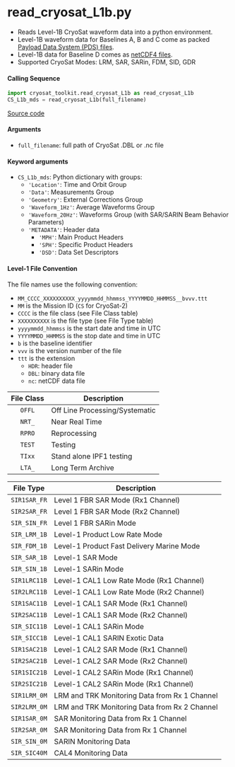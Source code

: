 read_cryosat_L1b.py
===================

- Reads Level-1B CryoSat waveform data into a python environment.
- Level-1B waveform data for Baselines A, B and C come as packed [Payload Data System (PDS) files](https://earth.esa.int/documents/10174/125273/CryoSat_L1_Products_Format_Specification).
- Level-1B data for Baseline D comes as [netCDF4 files](https://earth.esa.int/documents/10174/125272/CryoSat-Baseline-D-Product-Handbook).
- Supported CryoSat Modes: LRM, SAR, SARin, FDM, SID, GDR

#### Calling Sequence
```python
import cryosat_toolkit.read_cryosat_L1b as read_cryosat_L1b
CS_L1b_mds = read_cryosat_L1b(full_filename)
```
[Source code](https://github.com/tsutterley/read-cryosat-2/blob/main/cryosat_toolkit/read_cryosat_L1b.py)

#### Arguments
- `full_filename`: full path of CryoSat .DBL or .nc file

#### Keyword arguments
- `CS_L1b_mds`: Python dictionary with groups:
    * `'Location'`: Time and Orbit Group
    * `'Data'`: Measurements Group
    * `'Geometry'`: External Corrections Group
    * `'Waveform_1Hz'`: Average Waveforms Group
    * `'Waveform_20Hz'`: Waveforms Group (with SAR/SARIN Beam Behavior Parameters)
    * `'METADATA'`: Header data
        * `'MPH'`: Main Product Headers
        * `'SPH'`: Specific Product Headers
        * `'DSD'`: Data Set Descriptors

#### Level-1 File Convention
The file names use the following convention:
- `MM_CCCC_XXXXXXXXXX_yyyymmdd_hhmmss_YYYYMMDD_HHMMSS__bvvv.ttt`
- `MM` is the Mission ID (`CS` for CryoSat-2)
- `CCCC` is the file class (see File Class table)
- `XXXXXXXXXX` is the file type (see File Type table)
- `yyyymmdd_hhmmss` is the start date and time in UTC
- `YYYYMMDD_HHMMSS` is the stop date and time in UTC
- `b` is the baseline identifier
- `vvv` is the version number of the file
- `ttt` is the extension
    * `HDR`: header file
    * `DBL`: binary data file
    * `nc`: netCDF data file

File Class | Description
:--------: | -----------
`OFFL` | Off Line Processing/Systematic
`NRT_` | Near Real Time
`RPRO` | Reprocessing
`TEST` | Testing
`TIxx` | Stand alone IPF1 testing
`LTA_` | Long Term Archive

File Type  | Description
:--------: | -----------
`SIR1SAR_FR` | Level 1 FBR SAR Mode (Rx1 Channel)
`SIR2SAR_FR` | Level 1 FBR SAR Mode (Rx2 Channel)
`SIR_SIN_FR` | Level 1 FBR SARin Mode
`SIR_LRM_1B` | Level-1 Product Low Rate Mode
`SIR_FDM_1B` | Level-1 Product Fast Delivery Marine Mode
`SIR_SAR_1B` | Level-1 SAR Mode
`SIR_SIN_1B` | Level-1 SARin Mode
`SIR1LRC11B` | Level-1 CAL1 Low Rate Mode (Rx1 Channel)
`SIR2LRC11B` | Level-1 CAL1 Low Rate Mode (Rx2 Channel)
`SIR1SAC11B` | Level-1 CAL1 SAR Mode (Rx1 Channel)
`SIR2SAC11B` | Level-1 CAL1 SAR Mode (Rx2 Channel)
`SIR_SIC11B` | Level-1 CAL1 SARin Mode
`SIR_SICC1B` | Level-1 CAL1 SARIN Exotic Data
`SIR1SAC21B` | Level-1 CAL2 SAR Mode (Rx1 Channel)
`SIR2SAC21B` | Level-1 CAL2 SAR Mode (Rx2 Channel)
`SIR1SIC21B` | Level-1 CAL2 SARin Mode (Rx1 Channel)
`SIR2SIC21B` | Level-1 CAL2 SARin Mode (Rx1 Channel)
`SIR1LRM_0M` | LRM and TRK Monitoring Data from Rx 1 Channel
`SIR2LRM_0M` | LRM and TRK Monitoring Data from Rx 2 Channel
`SIR1SAR_0M` | SAR Monitoring Data from Rx 1 Channel
`SIR2SAR_0M` | SAR Monitoring Data from Rx 1 Channel
`SIR_SIN_0M` | SARIN Monitoring Data
`SIR_SIC40M` | CAL4 Monitoring Data
